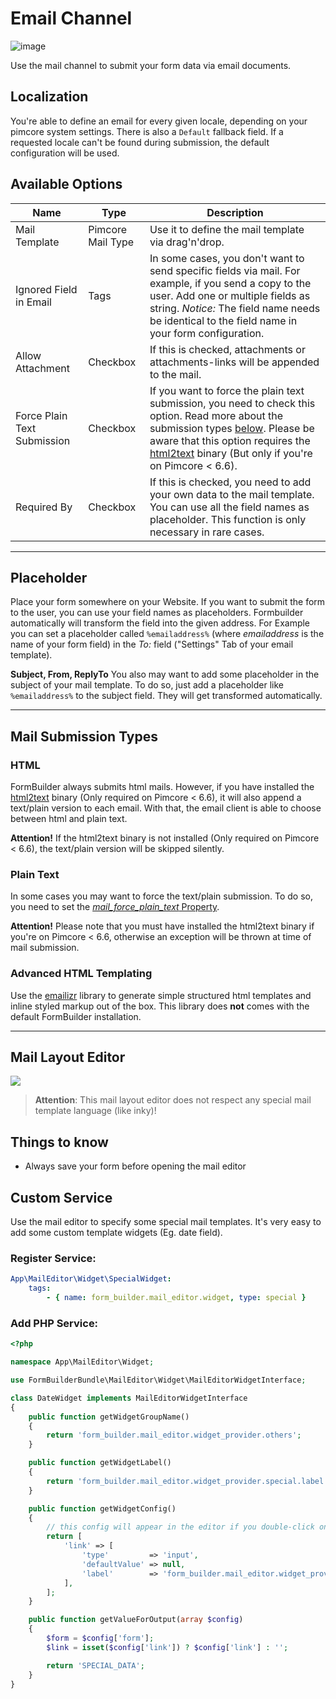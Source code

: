 # Email Channel

![image](https://user-images.githubusercontent.com/700119/77756481-8677e680-702f-11ea-891a-bac498647b05.png)

Use the mail channel to submit your form data via email documents.

## Localization
You're able to define an email for every given locale, depending on your pimcore system settings.
There is also a `Default` fallback field. If a requested locale can't be found during submission, the default configuration will be used.

## Available Options

| Name | Type        | Description |
|------|-------------|-------------|
| Mail Template | Pimcore Mail Type | Use it to define the mail template via drag'n'drop. |
| Ignored Field in Email | Tags | In some cases, you don't want to send specific fields via mail. For example, if you send a copy to the user. Add one or multiple fields as string. *Notice:* The field name needs be identical to the field name in your form configuration. |
| Allow Attachment | Checkbox | If this is checked, attachments or attachments-links will be appended to the mail. |
| Force Plain Text Submission | Checkbox | If you want to force the plain text submission, you need to check this option. Read more about the submission types [below](./10_EmailChannel.md#mail-submission-types). Please be aware that this option requires the [html2text](http://www.mbayer.de/html2text/index.shtml) binary (But only if you're on Pimcore < 6.6). |
| Required By | Checkbox | If this is checked, you need to add your own data to the mail template. You can use all the field names as placeholder. This function is only necessary in rare cases. |

***

## Placeholder

Place your form somewhere on your Website.
If you want to submit the form to the user, you can use your field names as placeholders. Formbuilder automatically will transform the field into the given address.
For Example you can set a placeholder called `%emailaddress%` (where *emailaddress* is the name of your form field) in the *To:* field ("Settings" Tab of your email template).

**Subject, From, ReplyTo**
You also may want to add some placeholder in the subject of your mail template.
To do so, just add a placeholder like `%emailaddress%` to the subject field. They will get transformed automatically.

***

## Mail Submission Types

### HTML
FormBuilder always submits html mails. 
However, if you have installed the [html2text](http://www.mbayer.de/html2text/index.shtml) binary (Only required on Pimcore < 6.6), it will also append a text/plain version to each email.
With that, the email client is able to choose between html and plain text.

**Attention!** If the html2text binary is not installed (Only required on Pimcore < 6.6), the text/plain version will be skipped silently.

### Plain Text
In some cases you may want to force the text/plain submission. 
To do so, you need to set the [_mail_force_plain_text_ Property](./10_MailTemplates.md#mail_force_plain_text-checkbox).

**Attention!** Please note that you must have installed the html2text binary if you're on Pimcore < 6.6, otherwise an exception will be thrown at time of mail submission.

### Advanced HTML Templating
Use the [emailizr](https://github.com/dachcom-digital/pimcore-emailizr) library to generate simple structured html templates and inline styled markup out of the box.
This library does **not** comes with the default FormBuilder installation.

***

## Mail Layout Editor

![](http://g.recordit.co/OJ7uM6FxY0.gif)

> **Attention**: This mail layout editor does not respect any special mail template language (like inky)!
 
## Things to know
- Always save your form before opening the mail editor

## Custom Service
Use the mail editor to specify some special mail templates.
It's very easy to add some custom template widgets (Eg. date field).

### Register Service:

```yml
App\MailEditor\Widget\SpecialWidget:
    tags:
        - { name: form_builder.mail_editor.widget, type: special }
```

### Add PHP Service:
```php
<?php

namespace App\MailEditor\Widget;

use FormBuilderBundle\MailEditor\Widget\MailEditorWidgetInterface;

class DateWidget implements MailEditorWidgetInterface
{
    public function getWidgetGroupName()
    {
        return 'form_builder.mail_editor.widget_provider.others';
    }

    public function getWidgetLabel()
    {
        return 'form_builder.mail_editor.widget_provider.special.label';
    }

    public function getWidgetConfig()
    {
        // this config will appear in the editor if you double-click on your widget
        return [
            'link' => [
                'type'         => 'input',
                'defaultValue' => null,
                'label'        => 'form_builder.mail_editor.widget_provider.special.link'
            ],
        ];
    }

    public function getValueForOutput(array $config)
    {
        $form = $config['form'];
        $link = isset($config['link']) ? $config['link'] : '';

        return 'SPECIAL_DATA';
    }
}
```
